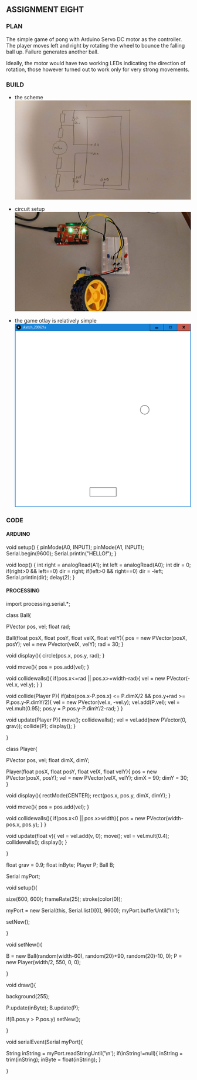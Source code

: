 ## ASSIGNMENT EIGHT

### PLAN

The simple game of pong with Arduino Servo DC motor as the controller. The player moves left and right by rotating the wheel to bounce the falling ball up. Failure generates another ball.

Ideally, the motor would have two working LEDs indicating the direction of rotation, those however turned out to work only for very strong movements.


### BUILD

- the scheme\
![](0.jpg)

- circuit setup\
![](1.jpg)

- the game otlay is relatively simple\
![](2.png)


### CODE


#### ARDUINO

void setup() {
  pinMode(A0, INPUT);
  pinMode(A1, INPUT);
  Serial.begin(9600);
  Serial.println("HELLO!");
}

void loop() {
  int right = analogRead(A1);
  int left = analogRead(A0);
  int dir = 0;
  if(right>0 && left==0) dir = right;
  if(left>0 && right==0) dir = -left;
  Serial.println(dir);
  delay(2);
}


#### PROCESSING

import processing.serial.*;


class Ball{
  
  PVector pos, vel;
  float rad;
  
  Ball(float posX, float posY, float velX, float velY){
    pos = new PVector(posX, posY);
    vel = new PVector(velX, velY);
    rad = 30;
  }
  
  void display(){
    circle(pos.x, pos.y, rad);
  }
  
  void move(){
    pos = pos.add(vel);
  }
  
  void collidewalls(){
    if(pos.x<=rad || pos.x>=width-rad){
      vel = new PVector(-vel.x, vel.y);
    }
  }
  
  void collide(Player P){
    if(abs(pos.x-P.pos.x) <= P.dimX/2 && pos.y+rad >= P.pos.y-P.dimY/2){
      vel = new PVector(vel.x, -vel.y);
      vel.add(P.vel);
      vel = vel.mult(0.95);
      pos.y = P.pos.y-P.dimY/2-rad;
    }
  }
  
  void update(Player P){
    move();
    collidewalls();
    vel = vel.add(new PVector(0, grav));
    collide(P);
    display();
  }
  
}


class Player{
  
  PVector pos, vel;
  float dimX, dimY;
  
  Player(float posX, float posY, float velX, float velY){
    pos = new PVector(posX, posY);
    vel = new PVector(velX, velY);
    dimX = 90;
    dimY = 30;
  }
  
  void display(){
    rectMode(CENTER);
    rect(pos.x, pos.y, dimX, dimY);
  }
  
  void move(){
    pos = pos.add(vel);
  }

  void collidewalls(){
    if(pos.x<0 || pos.x>width){
      pos = new PVector(width-pos.x, pos.y);
    }
  }
  
  void update(float v){
    vel = vel.add(v, 0);
    move();
    vel = vel.mult(0.4);
    collidewalls();
    display();
  }
  
}


float grav = 0.9;
float inByte;
Player P;
Ball B;

Serial myPort;


void setup(){

  size(600, 600);
  frameRate(25);
  stroke(color(0));

  myPort = new Serial(this, Serial.list()[0], 9600);
  myPort.bufferUntil('\n');
  
  setNew();

}

void setNew(){

  B = new Ball(random(width-60), random(20)+90, random(20)-10, 0);
  P = new Player(width/2, 550, 0, 0);
  
}


void draw(){
  
  background(255);
  
  P.update(inByte);
  B.update(P);
  
  if(B.pos.y > P.pos.y) setNew();
  
}


void serialEvent(Serial myPort){
 
  String inString = myPort.readStringUntil('\n');
  if(inString!=null){
    inString = trim(inString);
    inByte = float(inString);
  }
  
}
